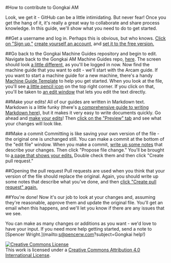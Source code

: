 #How to contribute to Gongkai AM

Look, we get it - GitHub can be a little intimidating. But never fear! Once you get the hang of it, it's really a great way to collaborate and share process knowledge. In this guide, we'll show what you need to do to get started.

##Get a username and log in.
Perhaps this is obvious, but who knows. [Click on "Sign up,"](https://github.com/Gongkai-AM/Machine-Guides/blob/master/Figures/Onboarding/logged%20out.png) [create yourself an account,](https://github.com/Gongkai-AM/Machine-Guides/blob/master/Figures/Onboarding/creating%20username.png) and [set it to the free version.](https://github.com/Gongkai-AM/Machine-Guides/blob/master/Figures/Onboarding/choose%20plan.png)

##Go back to the Gongkai Machine Guides repository and begin to edit.
Navigate back to the Gongkai AM Machine Guides repo, [here](https://github.com/Gongkai-AM/Machine-Guides). The screen should look [a little different](https://github.com/Gongkai-AM/Machine-Guides/blob/master/Figures/Onboarding/logged%20in%20at%20gongkai%20machine%20guides.png), as you'll be logged in now. Now find the machine guide that you want to edit - we'll start with the Arcam guide. If you want to start a machine guide for a new machine, there's a handy [Machine Guide Template](https://github.com/Gongkai-AM/Machine-Guides/blob/master/Machine%20Guide%20Template.md) to help you get started.  When you look at the file, you'll see [a little pencil icon](https://github.com/Gongkai-AM/Machine-Guides/blob/master/Figures/Onboarding/logged%20in%20looking%20at%20Arcam.png) on the top right corner. If you click on that, you'll be taken to [an edit window](https://github.com/Gongkai-AM/Machine-Guides/blob/master/Figures/Onboarding/looking%20at%20markdown.png) that lets you edit the text directly.

##Make your edits!
All of our guides are written in Markdown text. Markdown is a little funky (there's [a comprehensive guide to writing Markdown here](https://guides.github.com/features/mastering-markdown/)), but it makes it very easy to write documents quickly. Go ahead and [make your edits](https://github.com/Gongkai-AM/Machine-Guides/blob/master/Figures/Onboarding/made%20changes.png)! Then [click on the "Preview" tab](https://github.com/Gongkai-AM/Machine-Guides/blob/master/Figures/Onboarding/preview%20changes.png) and see what your changes will look like.

##Make a commit
Committing is like saving your own version of the file - the original one is unchanged still. You can make a commit at the bottom of the "edit file" window. When you make a commit, [write up some notes](https://github.com/Gongkai-AM/Machine-Guides/blob/master/Figures/Onboarding/adding%20commit%20notes.png) that describe your changes. Then click "Propose file change." You'll be brought to [a page that shows your edits.](https://github.com/Gongkai-AM/Machine-Guides/blob/master/Figures/Onboarding/comparing%20changes.png) Double check them and then click "Create pull request."

##Opening the pull request
Pull requests are used when you think that your version of the file should replace the original. Again, you should write up some notes that describe what you've done, and then [click "Create pull request" again.](https://github.com/Gongkai-AM/Machine-Guides/blob/master/Figures/Onboarding/opening%20a%20pull%20request.png)

##You're done!
Now it's our job to look at your changes and, assuming they're reasonable, approve them and update the original file. You'll get an email when this happens, and we'll let you know if there are any issues that we see.

You can make as many changes or additions as you want - we'd love to have your input. If you need more help getting started, send a note to [Spencer Wright.](mailto:s@pencerw.com?subject=Gongkai help!)

<a rel="license" href="http://creativecommons.org/licenses/by/4.0/"><img alt="Creative Commons License" style="border-width:0" src="https://i.creativecommons.org/l/by/4.0/80x15.png" /></a><br />This work is licensed under a <a rel="license" href="http://creativecommons.org/licenses/by/4.0/">Creative Commons Attribution 4.0 International License</a>.
